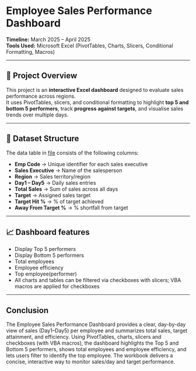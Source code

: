 # Employee Sales Performance Dashboard

**Timeline:** March 2025 – April 2025  
**Tools Used:** Microsoft Excel (PivotTables, Charts, Slicers, Conditional Formatting, Macros)

---

## 📌 Project Overview
This project is an **interactive Excel dashboard** designed to evaluate sales performance across regions.  
It uses PivotTables, slicers, and conditional formatting to highlight **top 5 and bottom 5 performers**, track **progress against targets**, and visualise sales trends over multiple days.

---

## 📂 Dataset Structure
The data table in <a href = "https://github.com/bishtakshay/Employee-Sales-Performance-Dashboard/blob/main/Employee%20Sales%20Performance%20Dashboard.xlsm">file</a> consists of the following columns:

- **Emp Code** → Unique identifier for each sales executive  
- **Sales Executive** → Name of the salesperson  
- **Region** → Sales territory/region  
- **Day1 – Day5** → Daily sales entries  
- **Total Sales** → Sum of sales across all days  
- **Target** → Assigned sales target  
- **Target Hit %** → % of target achieved  
- **Away From Target %** → % shortfall from target  

---

## 📈 Dashboard features
- Display Top 5 performers
- Display Bottom 5 performers
- Total employees
- Employee efficiency
- Top employee(performer)
- All charts and tables can be filtered via checkboxes with slicers; VBA macros are applied for checkboxes

---

## Conclusion

The Employee Sales Performance Dashboard  provides a clear, day-by-day view of sales (Day1–Day5) per employee and summarizes total sales, target attainment, and efficiency. Using PivotTables, charts, slicers and checkboxes (with VBA macros), the dashboard highlights the Top 5 and Bottom 5 performers, shows total employees and employee efficiency, and lets users filter to identify the top employee. The workbook delivers a concise, interactive way to monitor sales/day and target performance.
